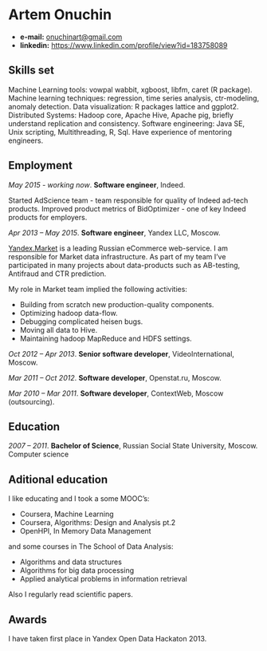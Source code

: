 Artem Onuchin 
=============

- **e-mail:** onuchinart@gmail.com
- **linkedin:** https://www.linkedin.com/profile/view?id=183758089


Skills set
----------

Machine Learning tools: vowpal wabbit, xgboost, libfm, caret (R package). 
Machine learning techniques: regression, time series analysis, ctr-modeling, anomaly detection.
Data visualization: R packages lattice and ggplot2.
Distributed Systems: Hadoop core, Apache Hive, Apache pig, briefly understand replication and consistency.
Software engineering: Java SE, Unix scripting, Multithreading, R, Sql.
Have experience of mentoring engineers.
 
Employment
----------
_May 2015 - working now_. **Software engineer**, Indeed.

Started AdScience team - team responsible for quality of Indeed ad-tech products. 
Improved product metrics of BidOptimizer - one of key Indeed products for employers.

_Apr 2013 – May 2015_. **Software engineer**, Yandex LLC,
Moscow.

[Yandex.Market] is a leading Russian eCommerce web-service.
I am responsible for Market data infrastructure. 
As part of my team I’ve participated in many projects about
data-products such as AB-testing, Antifraud and CTR prediction.
 
My role in Market team implied the following activities:
- Building from scratch new production-quality components.
- Optimizing hadoop data-flow.
- Debugging complicated heisen bugs.
- Moving all data to Hive.
- Maintaining hadoop MapReduce and HDFS settings.


_Oct 2012 – Apr 2013_. **Senior software developer**, VideoInternational,
Moscow.

_Mar 2011 – Oct 2012_. **Software developer**, Openstat.ru, Moscow.

_Mar 2010 – Mar 2011_. **Software developer**, ContextWeb,
Moscow (outsourcing).


Education
---------

_2007 – 2011_. **Bachelor of Science**, 
Russian Social State University, Moscow.
Computer science

Aditional education
-------------------

I like educating and I took a some MOOC’s:
- Coursera, Machine Learning
- Coursera, Algorithms: Design and Analysis pt.2
- OpenHPI, In Memory Data Management

and some courses in The School of Data Analysis:
- Algorithms and data structures
- Algorithms for big data processing
- Applied analytical problems in information retrieval

Also I regularly read scientific papers.

Awards
------
I have taken first place in Yandex Open Data Hackaton 2013.

[Yandex.Market]:http://market.yandex.ru
